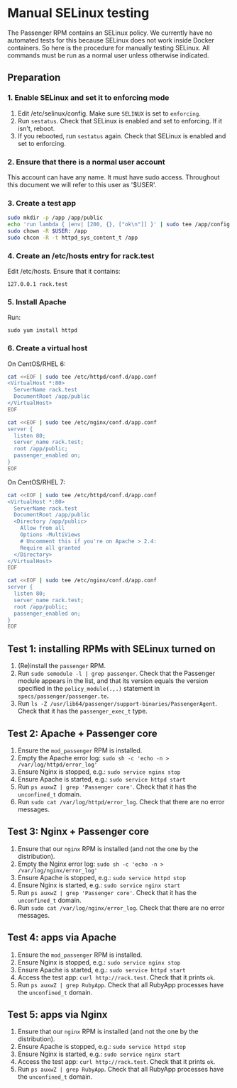 # Manual SELinux testing

The Passenger RPM contains an SELinux policy. We currently have no automated tests for this because SELinux does not work inside Docker containers. So here is the procedure for manually testing SELinux. All commands must be run as a normal user unless otherwise indicated.

## Preparation

### 1. Enable SELinux and set it to enforcing mode

 1. Edit /etc/selinux/config. Make sure `SELINUX` is set to `enforcing`.
 2. Run `sestatus`. Check that SELinux is enabled and set to enforcing. If it isn't, reboot.
 3. If you rebooted, run `sestatus` again. Check that SELinux is enabled and set to enforcing.

### 2. Ensure that there is a normal user account

This account can have any name. It must have sudo access. Throughout this document we will refer to this user as '$USER'.

### 3. Create a test app

~~~bash
sudo mkdir -p /app /app/public
echo 'run lambda { |env| [200, {}, ["ok\n"]] }' | sudo tee /app/config.ru
sudo chown -R $USER: /app
sudo chcon -R -t httpd_sys_content_t /app
~~~

### 4. Create an /etc/hosts entry for rack.test

Edit /etc/hosts. Ensure that it contains:

    127.0.0.1 rack.test

### 5. Install Apache

Run:

    sudo yum install httpd

### 6. Create a virtual host

On CentOS/RHEL 6:

~~~bash
cat <<EOF | sudo tee /etc/httpd/conf.d/app.conf
<VirtualHost *:80>
  ServerName rack.test
  DocumentRoot /app/public
</VirtualHost>
EOF

cat <<EOF | sudo tee /etc/nginx/conf.d/app.conf
server {
  listen 80;
  server_name rack.test;
  root /app/public;
  passenger_enabled on;
}
EOF
~~~

On CentOS/RHEL 7:

~~~bash
cat <<EOF | sudo tee /etc/httpd/conf.d/app.conf
<VirtualHost *:80>
  ServerName rack.test
  DocumentRoot /app/public
  <Directory /app/public>
    Allow from all
    Options -MultiViews
    # Uncomment this if you're on Apache > 2.4:
    Require all granted
  </Directory>
</VirtualHost>
EOF

cat <<EOF | sudo tee /etc/nginx/conf.d/app.conf
server {
  listen 80;
  server_name rack.test;
  root /app/public;
  passenger_enabled on;
}
EOF
~~~

## Test 1: installing RPMs with SELinux turned on

 1. (Re)install the `passenger` RPM.
 2. Run `sudo semodule -l | grep passenger`. Check that the Passenger module appears in the list, and that its version equals the version specified in the `policy_module(.,.)` statement in `specs/passenger/passenger.te`.
 3. Run `ls -Z /usr/lib64/passenger/support-binaries/PassengerAgent`. Check that it has the `passenger_exec_t` type.

## Test 2: Apache + Passenger core

 1. Ensure the `mod_passenger` RPM is installed.
 2. Empty the Apache error log: `sudo sh -c 'echo -n > /var/log/httpd/error_log'`
 3. Ensure Nginx is stopped, e.g.: `sudo service nginx stop`
 4. Ensure Apache is started, e.g.: `sudo service httpd start`
 5. Run `ps auxwZ | grep 'Passenger core'`. Check that it has the `unconfined_t` domain.
 6. Run `sudo cat /var/log/httpd/error_log`. Check that there are no error messages.

## Test 3: Nginx + Passenger core

 1. Ensure that our `nginx` RPM is installed (and not the one by the distribution).
 2. Empty the Nginx error log: `sudo sh -c 'echo -n > /var/log/nginx/error_log'`
 3. Ensure Apache is stopped, e.g.: `sudo service httpd stop`
 4. Ensure Nginx is started, e.g.: `sudo service nginx start`
 5. Run `ps auxwZ | grep 'Passenger core'`. Check that it has the `unconfined_t` domain.
 6. Run `sudo cat /var/log/nginx/error_log`. Check that there are no error messages.

## Test 4: apps via Apache

 1. Ensure the `mod_passenger` RPM is installed.
 2. Ensure Nginx is stopped, e.g.: `sudo service nginx stop`
 3. Ensure Apache is started, e.g.: `sudo service httpd start`
 4. Access the test app: `curl http://rack.test`. Check that it prints `ok`.
 5. Run `ps auxwZ | grep RubyApp`. Check that all RubyApp processes have the `unconfined_t` domain.

## Test 5: apps via Nginx

 1. Ensure that our `nginx` RPM is installed (and not the one by the distribution).
 2. Ensure Apache is stopped, e.g.: `sudo service httpd stop`
 3. Ensure Nginx is started, e.g.: `sudo service nginx start`
 4. Access the test app: `curl http://rack.test`. Check that it prints `ok`.
 5. Run `ps auxwZ | grep RubyApp`. Check that all RubyApp processes have the `unconfined_t` domain.
